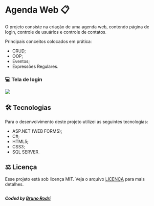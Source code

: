 # Agenda Web 📋

O projeto consiste na criação de uma agenda web, contendo página de login, controle de usuários e controle de contatos.

Principais conceitos colocados em prática:

- CRUD;
- OOP;
- Eventos;
- Expressões Regulares.

### 💻 Tela de login

![](D:\workspace\WebAgenda\WebAgenda\Imagens\telaLogin.png)



## 🛠 Tecnologias

Para o desenvolvimento deste projeto utilizei as seguintes tecnologias:

- ASP.NET (WEB FORMS);
- C#;
- HTML5;
- CSS3;
- SQL SERVER.

## ⚖ Licença

Esse projeto está sob licença MIT. Veja o arquivo [LICENÇA](https://github.com/nataliakrein/login-page/blob/main/LICENSE) para mais detalhes.

## 

##### Coded by [Bruno Rodri](https://github.com/devbrunorodri/)
